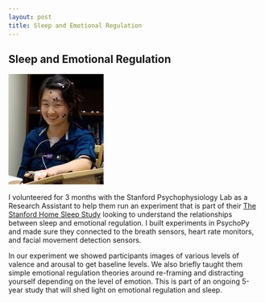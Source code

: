 ```yaml
---
layout: post
title: Sleep and Emotional Regulation
---
```


Sleep and Emotional Regulation
-----

![lab monitoring equipment](/images/physio2011.jpg)

I volunteered for 3 months with the Stanford Psychophysiology Lab as a Research 
Assistant to help them run an experiment that is part of their [The Stanford Home Sleep Study](https://homesleep.stanford.edu/about-study)
looking to understand the relationships between sleep and emotional regulation. I built 
experiments in PsychoPy and made sure they connected to the breath sensors,
heart rate monitors, and facial movement detection sensors. 

In our experiment we showed participants images of various levels of valence and arousal 
to get baseline levels. We also briefly taught them simple emotional regulation theories
around re-framing and distracting yourself depending on the level of emotion. This is part 
of an ongoing 5-year study that will shed light on emotional regulation and sleep.